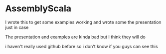# AssemblyScala


I wrote this to get some examples working and wrote some the presentation just in case 


The presentation and examples are kinda bad but I think they will do


i haven't really used github before so i don't know if you guys can see this
